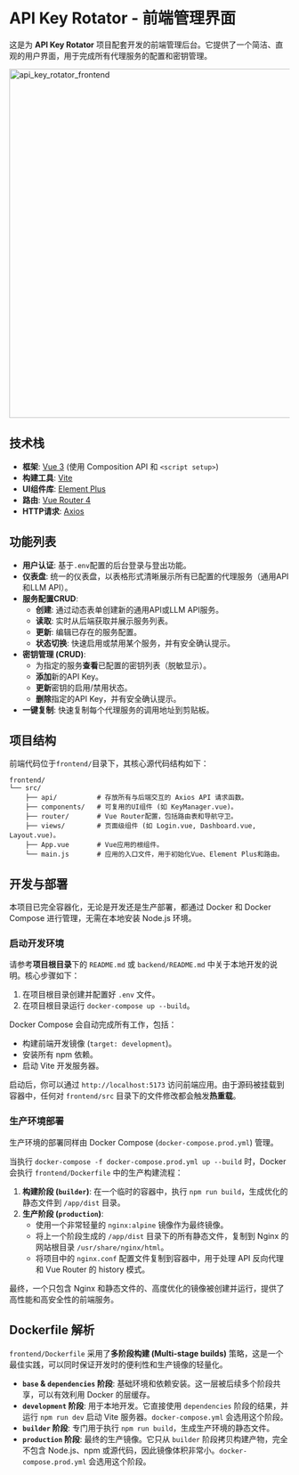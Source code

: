 # API Key Rotator - 前端管理界面

这是为 **API Key Rotator** 项目配套开发的前端管理后台。它提供了一个简洁、直观的用户界面，用于完成所有代理服务的配置和密钥管理。

<img width="1989" height="627" alt="api_key_rotator_frontend" src="https://github.com/user-attachments/assets/dc8b932c-8073-438d-8126-a936fbefba73" />

## 技术栈

*   **框架**: [Vue 3](https://vuejs.org/) (使用 Composition API 和 `<script setup>`)
*   **构建工具**: [Vite](https://vitejs.dev/)
*   **UI组件库**: [Element Plus](https://element-plus.org/)
*   **路由**: [Vue Router 4](https://router.vuejs.org/)
*   **HTTP请求**: [Axios](https://axios-http.com/)

## 功能列表

*   **用户认证**: 基于`.env`配置的后台登录与登出功能。
*   **仪表盘**: 统一的仪表盘，以表格形式清晰展示所有已配置的代理服务（通用API和LLM API）。
*   **服务配置CRUD**:
    *   **创建**: 通过动态表单创建新的通用API或LLM API服务。
    *   **读取**: 实时从后端获取并展示服务列表。
    *   **更新**: 编辑已存在的服务配置。
    *   **状态切换**: 快速启用或禁用某个服务，并有安全确认提示。
*   **密钥管理 (CRUD)**:
    *   为指定的服务**查看**已配置的密钥列表（脱敏显示）。
    *   **添加**新的API Key。
    *   **更新**密钥的启用/禁用状态。
    *   **删除**指定的API Key，并有安全确认提示。
*   **一键复制**: 快速复制每个代理服务的调用地址到剪贴板。

## 项目结构

前端代码位于`frontend/`目录下，其核心源代码结构如下：

```
frontend/
└── src/
    ├── api/          # 存放所有与后端交互的 Axios API 请求函数。
    ├── components/   # 可复用的UI组件 (如 KeyManager.vue)。
    ├── router/       # Vue Router配置，包括路由表和导航守卫。
    ├── views/        # 页面级组件 (如 Login.vue, Dashboard.vue, Layout.vue)。
    ├── App.vue       # Vue应用的根组件。
    └── main.js       # 应用的入口文件，用于初始化Vue、Element Plus和路由。
```

## 开发与部署

本项目已完全容器化，无论是开发还是生产部署，都通过 Docker 和 Docker Compose 进行管理，无需在本地安装 Node.js 环境。

### 启动开发环境

请参考**项目根目录**下的 `README.md` 或 `backend/README.md` 中关于本地开发的说明。核心步骤如下：

1.  在项目根目录创建并配置好 `.env` 文件。
2.  在项目根目录运行 `docker-compose up --build`。

Docker Compose 会自动完成所有工作，包括：
*   构建前端开发镜像 (`target: development`)。
*   安装所有 npm 依赖。
*   启动 Vite 开发服务器。

启动后，你可以通过 `http://localhost:5173` 访问前端应用。由于源码被挂载到容器中，任何对 `frontend/src` 目录下的文件修改都会触发**热重载**。

### 生产环境部署

生产环境的部署同样由 Docker Compose (`docker-compose.prod.yml`) 管理。

当执行 `docker-compose -f docker-compose.prod.yml up --build` 时，Docker 会执行 `frontend/Dockerfile` 中的生产构建流程：
1.  **构建阶段 (`builder`)**: 在一个临时的容器中，执行 `npm run build`，生成优化的静态文件到 `/app/dist` 目录。
2.  **生产阶段 (`production`)**:
    *   使用一个非常轻量的 `nginx:alpine` 镜像作为最终镜像。
    *   将上一个阶段生成的 `/app/dist` 目录下的所有静态文件，复制到 Nginx 的网站根目录 `/usr/share/nginx/html`。
    *   将项目中的 `nginx.conf` 配置文件复制到容器中，用于处理 API 反向代理和 Vue Router 的 history 模式。

最终，一个只包含 Nginx 和静态文件的、高度优化的镜像被创建并运行，提供了高性能和高安全性的前端服务。

## Dockerfile 解析

`frontend/Dockerfile` 采用了**多阶段构建 (Multi-stage builds)** 策略，这是一个最佳实践，可以同时保证开发时的便利性和生产镜像的轻量化。

*   **`base` & `dependencies` 阶段**: 基础环境和依赖安装。这一层被后续多个阶段共享，可以有效利用 Docker 的层缓存。
*   **`development` 阶段**: 用于本地开发。它直接使用 `dependencies` 阶段的结果，并运行 `npm run dev` 启动 Vite 服务器。`docker-compose.yml` 会选用这个阶段。
*   **`builder` 阶段**: 专门用于执行 `npm run build`，生成生产环境的静态文件。
*   **`production` 阶段**: 最终的生产镜像。它只从 `builder` 阶段拷贝构建产物，完全不包含 Node.js、npm 或源代码，因此镜像体积非常小。`docker-compose.prod.yml` 会选用这个阶段。
